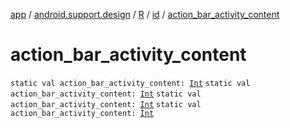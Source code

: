 [app](../../../index.md) / [android.support.design](../../index.md) / [R](../index.md) / [id](index.md) / [action_bar_activity_content](.)

# action_bar_activity_content

`static val action_bar_activity_content: `[`Int`](https://kotlinlang.org/api/latest/jvm/stdlib/kotlin/-int/index.html)
`static val action_bar_activity_content: `[`Int`](https://kotlinlang.org/api/latest/jvm/stdlib/kotlin/-int/index.html)
`static val action_bar_activity_content: `[`Int`](https://kotlinlang.org/api/latest/jvm/stdlib/kotlin/-int/index.html)
`static val action_bar_activity_content: `[`Int`](https://kotlinlang.org/api/latest/jvm/stdlib/kotlin/-int/index.html)